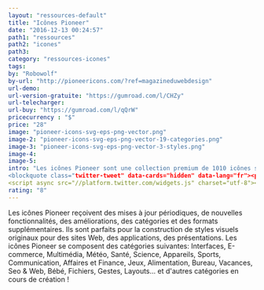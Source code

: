 ```yaml
---
layout: "ressources-default"
title: "Icônes Pioneer"
date: "2016-12-13 00:24:57"
path1: "ressources"
path2: "icones"
path3:
category: "ressources-icones"
tags:
by: "Robowolf"
by-url: "http://pioneericons.com/?ref=magazineduwebdesign"
url-demo:
url-version-gratuite: "https://gumroad.com/l/CHZy"
url-telecharger:
url-buy: "https://gumroad.com/l/qQrW"
pricecurrency : "$"
price: "28"
image: "pioneer-icons-svg-eps-png-vector.png"
image-2: "pioneer-icons-svg-eps-png-vector-19-categories.png"
image-3: "pioneer-icons-svg-eps-png-vector-3-styles.png"
image-4:
image-5:
intro: "Les icônes Pioneer sont une collection premium de 1010 icônes soigneusement conçues. Elle couvre 19 catégories dans 3 styles uniques (filaire, monochrome et colorisé) avec un niveau riche de détails vectorisés. Le pack d'icônes est fourni avec les fichiers originaux compatibles Sketch et Illustrator permettant le contrôle de l'épaisseur de trait, des icônes SVG Web-Ready, des fichiers EPS, Illustrator et PNG. RT pour tentez de gagner le pack d'icônes Pioneer. Tous les participants auront 50% et 30% de réduction en fonction du tirage au sort.
<blockquote class="twitter-tweet" data-cards="hidden" data-lang="fr"><p lang="fr" dir="ltr">Plesk + Git – un outil puissant pour déployer vos sites et vos applications Web <a href="https://t.co/t8zZVBhN0n">https://t.co/t8zZVBhN0n</a></p>&mdash; MagazineDuWebdesign (@MagDuWebdesign) <a href="https://twitter.com/MagDuWebdesign/status/808235053524414465">12 décembre 2016</a></blockquote>
<script async src="//platform.twitter.com/widgets.js" charset="utf-8"></script>"
rating: "8"
---
```

Les icônes Pioneer reçoivent des mises à jour périodiques, de nouvelles fonctionnalités, des améliorations, des catégories et des formats supplémentaires. Ils sont parfaits pour la construction de styles visuels originaux pour des sites Web, des applications, des présentations. Les icônes Pioneer se composent des catégories suivantes: Interfaces, E-commerce, Multimédia, Météo, Santé, Science, Appareils, Sports, Communication, Affaires et Finance, Jeux, Alimentation, Bureau, Vacances, Seo & Web, Bébé, Fichiers, Gestes, Layouts... et d'autres catégories en cours de création !

